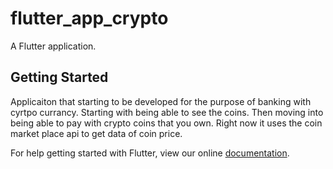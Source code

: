 # flutter_app_crypto

A Flutter application.

## Getting Started

Applicaiton that starting to be developed for the purpose of banking with cyrtpo currancy. 
Starting with being able to see the coins.
Then moving into being able to pay with crypto coins that you own.
Right now it uses the coin market place api to get data of coin price.

For help getting started with Flutter, view our online
[documentation](https://flutter.io/).
